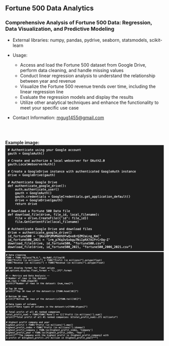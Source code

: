 ## Fortune 500 Data Analytics

### Comprehensive Analysis of Fortune 500 Data: Regression, Data Visualization, and Predictive Modeling

- External libraries: numpy, pandas, pydrive, seaborn, statsmodels, scikit-learn
- Usage:
  - Access and load the Fortune 500 dataset from Google Drive, perform data cleaning, and handle missing values
  - Conduct linear regression analysis to understand the relationship between year and revenue
  - Visualize the Fortune 500 revenue trends over time, including the linear regression line
  - Evaluate the regression models and display the results
  - Utilize other analytical techniques and enhance the functionality to meet your specific use case
    
- Contact Information: [mgug1455@gmail.com](mailto:mgug1455@gmail.com)
<br>
<br>

**Example image:**
![Fortune500 Example Screen 1](/assets/Fortune500-Screen1.png)
![Fortune500 Example Screen 1](/assets/Fortune500-Screen2.png)
